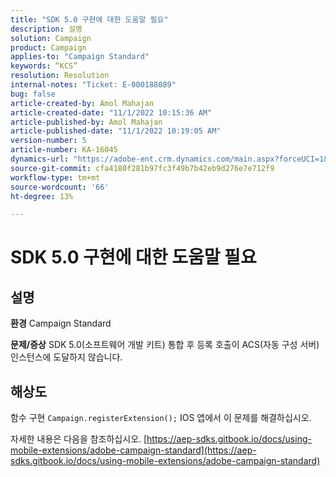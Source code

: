 ```yaml
---
title: "SDK 5.0 구현에 대한 도움말 필요"
description: 설명
solution: Campaign
product: Campaign
applies-to: "Campaign Standard"
keywords: “KCS”
resolution: Resolution
internal-notes: "Ticket: E-000188089"
bug: false
article-created-by: Amol Mahajan
article-created-date: "11/1/2022 10:15:36 AM"
article-published-by: Amol Mahajan
article-published-date: "11/1/2022 10:19:05 AM"
version-number: 5
article-number: KA-16045
dynamics-url: "https://adobe-ent.crm.dynamics.com/main.aspx?forceUCI=1&pagetype=entityrecord&etn=knowledgearticle&id=5079b61d-ce59-ed11-9561-6045bd006a22"
source-git-commit: cfa4180f281b97fc3f49b7b42eb9d276e7e712f9
workflow-type: tm+mt
source-wordcount: '66'
ht-degree: 13%

---
```


# SDK 5.0 구현에 대한 도움말 필요

## 설명

<b>환경</b>
Campaign Standard


<b>문제/증상</b>
SDK 5.0(소프트웨어 개발 키트) 통합 후 등록 호출이 ACS(자동 구성 서버) 인스턴스에 도달하지 않습니다.


## 해상도


함수 구현 `Campaign.registerExtension();` IOS 앱에서 이 문제를 해결하십시오.

자세한 내용은 다음을 참조하십시오. [https://aep-sdks.gitbook.io/docs/using-mobile-extensions/adobe-campaign-standard](https://aep-sdks.gitbook.io/docs/using-mobile-extensions/adobe-campaign-standard)
